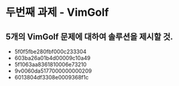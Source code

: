 # 두번째 과제 - VimGolf
## 5개의 VimGolf 문제에 대하여 솔루션을 제시할 것.
* 5f0f5fbe280fbf000c233304
* 603ba26a01b4d00009c10a49
* 5f1063aa8361810006e73210
* 9v0060da5177000000000209
* 6013804df3308e0009368f1c
